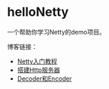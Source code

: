 # helloNetty
一个帮助你学习Netty的demo项目。

博客链接：
- [Netty入门教程](https://www.jianshu.com/p/b9f3f6a16911)
- [搭建Http服务器](https://www.jianshu.com/p/ed0177a9b2e3)
- [Decoder和Encoder](https://www.jianshu.com/p/fd815bd437cd)
